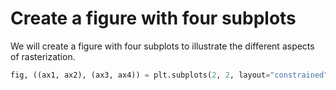 # Create a figure with four subplots

We will create a figure with four subplots to illustrate the different aspects of rasterization.

```python
fig, ((ax1, ax2), (ax3, ax4)) = plt.subplots(2, 2, layout="constrained")
```
